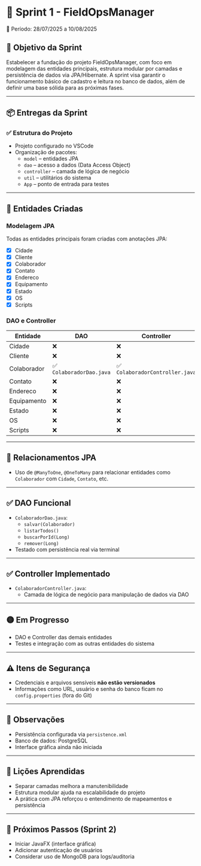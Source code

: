 # 🏁 Sprint 1 - FieldOpsManager  
📅 Período: 28/07/2025 a 10/08/2025

## 🎯 Objetivo da Sprint
Estabelecer a fundação do projeto FieldOpsManager, com foco em modelagem das entidades principais, estrutura modular por camadas e persistência de dados via JPA/Hibernate. A sprint visa garantir o funcionamento básico de cadastro e leitura no banco de dados, além de definir uma base sólida para as próximas fases.

---

## 📦 Entregas da Sprint

### ✅ Estrutura do Projeto
- Projeto configurado no VSCode
- Organização de pacotes:
  - `model` – entidades JPA
  - `dao` – acesso a dados (Data Access Object)
  - `controller` – camada de lógica de negócio
  - `util` – utilitários do sistema
  - `App` – ponto de entrada para testes

---

## 🧱 Entidades Criadas

### Modelagem JPA
Todas as entidades principais foram criadas com anotações JPA:

- [x] Cidade
- [x] Cliente
- [x] Colaborador
- [x] Contato
- [x] Endereco
- [x] Equipamento
- [x] Estado
- [x] OS
- [x] Scripts

### DAO e Controller

| Entidade     | DAO         | Controller   |
|--------------|-------------|--------------|
| Cidade       | ❌           | ❌            |
| Cliente      | ❌           | ❌            |
| Colaborador  | ✅ `ColaboradorDao.java` | ✅ `ColaboradorController.java` |
| Contato      | ❌           | ❌            |
| Endereco     | ❌           | ❌            |
| Equipamento  | ❌           | ❌            |
| Estado       | ❌           | ❌            |
| OS           | ❌           | ❌            |
| Scripts      | ❌           | ❌            |

---

## 🔁 Relacionamentos JPA
- Uso de `@ManyToOne`, `@OneToMany` para relacionar entidades como `Colaborador` com `Cidade`, `Contato`, etc.

---

## ✅ DAO Funcional

- `ColaboradorDao.java`:
  - `salvar(Colaborador)`
  - `listarTodos()`
  - `buscarPorId(Long)`
  - `remover(Long)`
- Testado com persistência real via terminal

---

## ✅ Controller Implementado

- `ColaboradorController.java`:
  - Camada de lógica de negócio para manipulação de dados via DAO

---

## 🟡 Em Progresso

- DAO e Controller das demais entidades
- Testes e integração com as outras entidades do sistema

---

## ⚠️ Itens de Segurança

- Credenciais e arquivos sensíveis **não estão versionados**
- Informações como URL, usuário e senha do banco ficam no `config.properties` (fora do Git)

---

## 📌 Observações

- Persistência configurada via `persistence.xml`
- Banco de dados: PostgreSQL
- Interface gráfica ainda não iniciada

---

## 🧠 Lições Aprendidas

- Separar camadas melhora a manutenibilidade
- Estrutura modular ajuda na escalabilidade do projeto
- A prática com JPA reforçou o entendimento de mapeamentos e persistência

---

## 📍 Próximos Passos (Sprint 2)

- Iniciar JavaFX (interface gráfica)
- Adicionar autenticação de usuários
- Considerar uso de MongoDB para logs/auditoria

